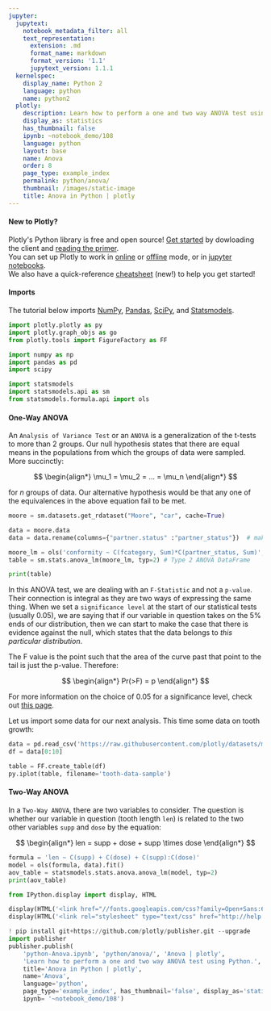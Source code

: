 ```yaml
---
jupyter:
  jupytext:
    notebook_metadata_filter: all
    text_representation:
      extension: .md
      format_name: markdown
      format_version: '1.1'
      jupytext_version: 1.1.1
  kernelspec:
    display_name: Python 2
    language: python
    name: python2
  plotly:
    description: Learn how to perform a one and two way ANOVA test using Python.
    display_as: statistics
    has_thumbnail: false
    ipynb: ~notebook_demo/108
    language: python
    layout: base
    name: Anova
    order: 8
    page_type: example_index
    permalink: python/anova/
    thumbnail: /images/static-image
    title: Anova in Python | plotly
---
```


#### New to Plotly?
Plotly's Python library is free and open source! [Get started](https://plot.ly/python/getting-started/) by dowloading the client and [reading the primer](https://plot.ly/python/getting-started/).
<br>You can set up Plotly to work in [online](https://plot.ly/python/getting-started/#initialization-for-online-plotting) or [offline](https://plot.ly/python/getting-started/#initialization-for-offline-plotting) mode, or in [jupyter notebooks](https://plot.ly/python/getting-started/#start-plotting-online).
<br>We also have a quick-reference [cheatsheet](https://images.plot.ly/plotly-documentation/images/python_cheat_sheet.pdf) (new!) to help you get started!


#### Imports
The tutorial below imports [NumPy](http://www.numpy.org/), [Pandas](https://plot.ly/pandas/intro-to-pandas-tutorial/), [SciPy](https://www.scipy.org/), and [Statsmodels](http://statsmodels.sourceforge.net/stable/).

```python
import plotly.plotly as py
import plotly.graph_objs as go
from plotly.tools import FigureFactory as FF

import numpy as np
import pandas as pd
import scipy

import statsmodels
import statsmodels.api as sm
from statsmodels.formula.api import ols
```

#### One-Way ANOVA


An `Analysis of Variance Test` or an `ANOVA` is a generalization of the t-tests to more than 2 groups. Our null hypothesis states that there are equal means in the populations from which the groups of data were sampled. More succinctly:

$$
\begin{align*}
\mu_1 = \mu_2 = ... = \mu_n
\end{align*}
$$

for $n$ groups of data. Our alternative hypothesis would be that any one of the equivalences in the above equation fail to be met.

```python
moore = sm.datasets.get_rdataset("Moore", "car", cache=True)

data = moore.data
data = data.rename(columns={"partner.status" :"partner_status"})  # make name pythonic

moore_lm = ols('conformity ~ C(fcategory, Sum)*C(partner_status, Sum)', data=data).fit()
table = sm.stats.anova_lm(moore_lm, typ=2) # Type 2 ANOVA DataFrame

print(table)
```

In this ANOVA test, we are dealing with an `F-Statistic` and not a `p-value`. Their connection is integral as they are two ways of expressing the same thing. When we set a `significance level` at the start of our statistical tests (usually 0.05), we are saying that if our variable in question takes on the 5% ends of our distribution, then we can start to make the case that there is evidence against the null, which states that the data belongs to _this particular distribution_.

The F value is the point such that the area of the curve past that point to the tail is just the p-value. Therefore:

$$
\begin{align*}
Pr(>F) = p
\end{align*}
$$

For more information on the choice of 0.05 for a significance level, check out [this page](http://www.investopedia.com/exam-guide/cfa-level-1/quantitative-methods/hypothesis-testing.asp).


Let us import some data for our next analysis. This time some data on tooth growth:

```python
data = pd.read_csv('https://raw.githubusercontent.com/plotly/datasets/master/tooth_growth_csv')
df = data[0:10]

table = FF.create_table(df)
py.iplot(table, filename='tooth-data-sample')
```

#### Two-Way ANOVA


In a `Two-Way ANOVA`, there are two variables to consider. The question is whether our variable in question (tooth length `len`) is related to the two other variables `supp` and `dose` by the equation:

$$
\begin{align*}
len = supp + dose + supp \times dose
\end{align*}
$$

```python
formula = 'len ~ C(supp) + C(dose) + C(supp):C(dose)'
model = ols(formula, data).fit()
aov_table = statsmodels.stats.anova.anova_lm(model, typ=2)
print(aov_table)
```

```python
from IPython.display import display, HTML

display(HTML('<link href="//fonts.googleapis.com/css?family=Open+Sans:600,400,300,200|Inconsolata|Ubuntu+Mono:400,700" rel="stylesheet" type="text/css" />'))
display(HTML('<link rel="stylesheet" type="text/css" href="http://help.plot.ly/documentation/all_static/css/ipython-notebook-custom.css">'))

! pip install git+https://github.com/plotly/publisher.git --upgrade
import publisher
publisher.publish(
    'python-Anova.ipynb', 'python/anova/', 'Anova | plotly',
    'Learn how to perform a one and two way ANOVA test using Python.',
    title='Anova in Python | plotly',
    name='Anova',
    language='python',
    page_type='example_index', has_thumbnail='false', display_as='statistics', order=8,
    ipynb= '~notebook_demo/108')
```

```python

```
